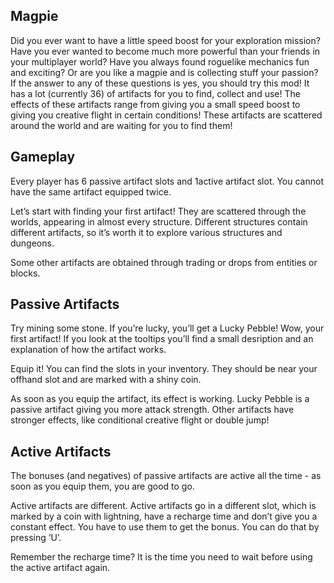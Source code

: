 ## Magpie
Did you ever want to have a little speed boost for your exploration mission? Have you ever wanted to become much more powerful than your friends in your multiplayer world? Have you always found roguelike mechanics fun and exciting? Or are you like a magpie and is collecting stuff your passion? 
If the answer to any of these questions is yes, you should try this mod! It has a lot (currently 36) of artifacts for you to find, collect and use! The effects of these artifacts range from giving you a small speed boost to giving you creative flight in certain conditions! These artifacts are scattered around the world and are waiting for you to find them!

## Gameplay

Every player has 6 passive artifact slots and 1active artifact slot. You cannot have the same artifact equipped twice. 

Let’s start with finding your first artifact! They are scattered through the worlds, appearing in almost every structure. Different structures contain different artifacts, so it’s worth it to explore various structures and dungeons.

Some other artifacts are obtained through trading or drops from entities or blocks.

## Passive Artifacts

Try mining some stone. If you’re lucky, you’ll get a Lucky Pebble! Wow, your first artifact! If you look at the tooltips you’ll find a small desription and an explanation of how the artifact works.

Equip it! You can find the slots in your inventory. They should be near your offhand slot and are marked with a shiny coin. 

As soon as you equip the artifact, its effect is working. Lucky Pebble is a passive artifact giving you more attack strength. Other artifacts have stronger effects, like conditional creative flight or double jump!

## Active Artifacts

The bonuses (and negatives) of passive artifacts are active all the time - as soon as you equip them, you are good to go.  

Active artifacts are different. Active artifacts go in a different slot, which is marked by a coin with lightning, have a recharge time and don’t give you a constant effect. You have to use them to get the bonus. You can do that by pressing ‘U’.

Remember the recharge time? It is the time you need to wait before using the active artifact again.
